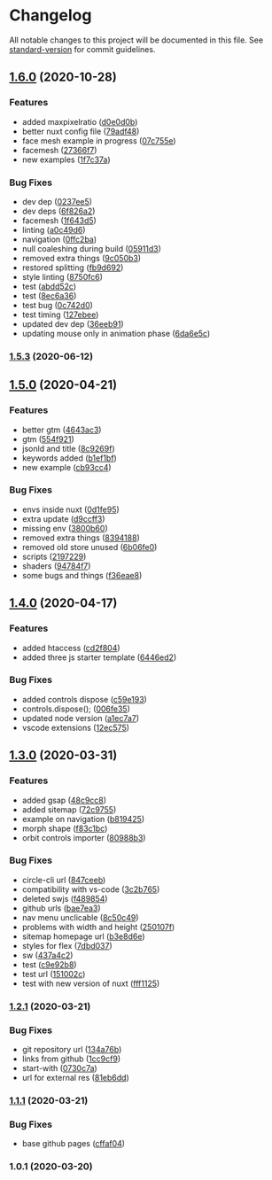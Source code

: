# Changelog

All notable changes to this project will be documented in this file. See [standard-version](https://github.com/conventional-changelog/standard-version) for commit guidelines.

## [1.6.0](https://github.com/LuXDAmore/generative-art/compare/v1.5.3...v1.6.0) (2020-10-28)


### Features

* added maxpixelratio ([d0e0d0b](https://github.com/LuXDAmore/generative-art/commit/d0e0d0bef531f15cb861ae14665ee99f51eaa210))
* better nuxt config file ([79adf48](https://github.com/LuXDAmore/generative-art/commit/79adf48837894a0f93eba7de91e672fec6ad3e35))
* face mesh example in progress ([07c755e](https://github.com/LuXDAmore/generative-art/commit/07c755edcab06574cc288acc82add2195e3e4ac7))
* facemesh ([27366f7](https://github.com/LuXDAmore/generative-art/commit/27366f7da14cfd37fb9b09e6797ed99ff6529c27))
* new examples ([1f7c37a](https://github.com/LuXDAmore/generative-art/commit/1f7c37a76e40bbc1ac59ba3f173f2c4aeeb9b4f9))


### Bug Fixes

* dev dep ([0237ee5](https://github.com/LuXDAmore/generative-art/commit/0237ee58434a1af1bc134f14f91c962c654521af))
* dev deps ([6f826a2](https://github.com/LuXDAmore/generative-art/commit/6f826a24a7067e74a427f45f1a8527672515735b))
* facemesh ([1f643d5](https://github.com/LuXDAmore/generative-art/commit/1f643d5f1e8aba8fd72476611946cf4391a46726))
* linting ([a0c49d6](https://github.com/LuXDAmore/generative-art/commit/a0c49d6e6047e59bc07a179ebce9ff757aefb5e1))
* navigation ([0ffc2ba](https://github.com/LuXDAmore/generative-art/commit/0ffc2ba01b97f0f4ec9c391247b0b130a9c1503e))
* null coaleshing during build ([05911d3](https://github.com/LuXDAmore/generative-art/commit/05911d321fc0a3f2ad0f22e86aff32e26d5dbb2a))
* removed extra things ([9c050b3](https://github.com/LuXDAmore/generative-art/commit/9c050b3ef793f048a73ade63db1ed76c04e7714f))
* restored splitting ([fb9d692](https://github.com/LuXDAmore/generative-art/commit/fb9d6925838bbebfd4c3f91f2c742e672afba5fa))
* style linting ([8750fc6](https://github.com/LuXDAmore/generative-art/commit/8750fc6ffe195e2209d90d5259c6c2dfc09e349e))
* test ([abdd52c](https://github.com/LuXDAmore/generative-art/commit/abdd52cc38f8b5d3404f656dadc4552d013a0f7a))
* test ([8ec6a36](https://github.com/LuXDAmore/generative-art/commit/8ec6a3633c57b357c06209f3644900c957842dd2))
* test bug ([0c742d0](https://github.com/LuXDAmore/generative-art/commit/0c742d0de9bafa5cde5b2764fa12e9156fab40ef))
* test timing ([127ebee](https://github.com/LuXDAmore/generative-art/commit/127ebee6d92f3db2399dbbc513a59e759d9477c1))
* updated dev dep ([36eeb91](https://github.com/LuXDAmore/generative-art/commit/36eeb91637bbe63f3912af59a5004bb8b29769ce))
* updating mouse only in animation phase ([6da6e5c](https://github.com/LuXDAmore/generative-art/commit/6da6e5c0debb6228805b70fbd31abf5a04acd36f))

### [1.5.3](https://github.com/LuXDAmore/generative-art/compare/v1.5.2...v1.5.3) (2020-06-12)

## [1.5.0](https://github.com/LuXDAmore/generative-art/compare/v1.4.1...v1.5.0) (2020-04-21)


### Features

* better gtm ([4643ac3](https://github.com/LuXDAmore/generative-art/commit/4643ac3563ef470e6912c00c8b7f9aa11c024fa9))
* gtm ([554f921](https://github.com/LuXDAmore/generative-art/commit/554f921d81b6abc2b26cc2fccdf075138ade06a1))
* jsonld and title ([8c9269f](https://github.com/LuXDAmore/generative-art/commit/8c9269f5db5de36679b47e09824bc52ce6b400c9))
* keywords added ([b1ef1bf](https://github.com/LuXDAmore/generative-art/commit/b1ef1bfedf30844486b622e5cfb47fdf68bcc8a7))
* new example ([cb93cc4](https://github.com/LuXDAmore/generative-art/commit/cb93cc474693b9d901eda02266c228d2679cdb87))


### Bug Fixes

* envs inside nuxt ([0d1fe95](https://github.com/LuXDAmore/generative-art/commit/0d1fe950aa380b3690d96fc95eb5ebb7a48c6344))
* extra update ([d9ccff3](https://github.com/LuXDAmore/generative-art/commit/d9ccff31e4ec586ebb3e0948cbf513c675e0e4ba))
* missing env ([3800b60](https://github.com/LuXDAmore/generative-art/commit/3800b6090147b0f4d07b7b2afc22af71841aa3af))
* removed extra things ([8394188](https://github.com/LuXDAmore/generative-art/commit/8394188ee06ecc485936e7c3e32ffde31a9e7722))
* removed old store unused ([6b06fe0](https://github.com/LuXDAmore/generative-art/commit/6b06fe04cfdc34e8c0d8dd9baba948db1eadb55c))
* scripts ([2197229](https://github.com/LuXDAmore/generative-art/commit/2197229b960b774413c05a9b573c2a933df0f40a))
* shaders ([94784f7](https://github.com/LuXDAmore/generative-art/commit/94784f774de3926d5cf40f53737af07adeb95ec7))
* some bugs and things ([f36eae8](https://github.com/LuXDAmore/generative-art/commit/f36eae8f0ed1997962b5605dd9807aedc860db5b))

## [1.4.0](https://github.com/LuXDAmore/generative-art/compare/v1.3.1...v1.4.0) (2020-04-17)


### Features

* added htaccess ([cd2f804](https://github.com/LuXDAmore/generative-art/commit/cd2f8047e7cacbcebbf5352522959874a4fa8860))
* added three js starter template ([6446ed2](https://github.com/LuXDAmore/generative-art/commit/6446ed275cce044a2a0b15a9c06f72aef6433ec3))


### Bug Fixes

* added controls dispose ([c59e193](https://github.com/LuXDAmore/generative-art/commit/c59e19364bd05a933c1c516ff7fad00c792f4295))
* controls.dispose(); ([006fe35](https://github.com/LuXDAmore/generative-art/commit/006fe350f5fc2a0905b87b77adda62b3cd822ad3))
* updated node version ([a1ec7a7](https://github.com/LuXDAmore/generative-art/commit/a1ec7a7562b15f81a3153c92485021e00ba78079))
* vscode extensions ([12ec575](https://github.com/LuXDAmore/generative-art/commit/12ec575cc200d7d17e252c3eac28b16dc901e293))

## [1.3.0](https://github.com/LuXDAmore/generative-art/compare/v1.2.2...v1.3.0) (2020-03-31)


### Features

* added gsap ([48c9cc8](https://github.com/LuXDAmore/generative-art/commit/48c9cc8a9f320910ce5127d9c6120fafbd2ca87a))
* added sitemap ([72c9755](https://github.com/LuXDAmore/generative-art/commit/72c9755656d3c3d833b53a0bde7d4f739fbd7bbf))
* example on navigation ([b819425](https://github.com/LuXDAmore/generative-art/commit/b819425312ccfdc20089f21d03e90b1bc7e9a20b))
* morph shape ([f83c1bc](https://github.com/LuXDAmore/generative-art/commit/f83c1bc3b0189106416164a61e4de29b60447042))
* orbit controls importer ([80988b3](https://github.com/LuXDAmore/generative-art/commit/80988b325420d67cc4761668edf1632d1aa1e365))


### Bug Fixes

* circle-cli url ([847ceeb](https://github.com/LuXDAmore/generative-art/commit/847ceebc3cc21f020a939e676e7133c22ac50ee4))
* compatibility with vs-code ([3c2b765](https://github.com/LuXDAmore/generative-art/commit/3c2b7651511771ca02cc47814761a7e7b82a156a))
* deleted swjs ([f489854](https://github.com/LuXDAmore/generative-art/commit/f48985482697f31a7cdc98f028333d60196479d1))
* github urls ([bae7ea3](https://github.com/LuXDAmore/generative-art/commit/bae7ea34b63554804dc42e4163d93c9ef9ed5ae1))
* nav menu unclicable ([8c50c49](https://github.com/LuXDAmore/generative-art/commit/8c50c492bba7d9aae4eb8e3bcf614ca75eadccbd))
* problems with width and height ([250107f](https://github.com/LuXDAmore/generative-art/commit/250107f62d80f2df9984193d56b8d7bf1efe6bfa))
* sitemap homepage url ([b3e8d6e](https://github.com/LuXDAmore/generative-art/commit/b3e8d6ebc64ecbb3dae3d60a9868658a3a9ba66e))
* styles for flex ([7dbd037](https://github.com/LuXDAmore/generative-art/commit/7dbd037d4055eda6dd55f95ab843ed1e4c63fd88))
* sw ([437a4c2](https://github.com/LuXDAmore/generative-art/commit/437a4c2555590d92ae1b1f553fb912156b944d8b))
* test ([c9e92b8](https://github.com/LuXDAmore/generative-art/commit/c9e92b8d12bbcb989fe0b36f4e6823412525bfd2))
* test url ([151002c](https://github.com/LuXDAmore/generative-art/commit/151002cc9cd3b9b63a66dc0a20ade9df5b72f667))
* test with new version of nuxt ([fff1125](https://github.com/LuXDAmore/generative-art/commit/fff11256b2447e7fccdcb78c444cd36ac220493b))

### [1.2.1](https://github.com/LuXDAmore/generative-art/compare/v1.2.0...v1.2.1) (2020-03-21)


### Bug Fixes

* git repository url ([134a76b](https://github.com/LuXDAmore/generative-art/commit/134a76b6c614f8fd22c94f19e49b7c9c64afd91d))
* links from github ([1cc9cf9](https://github.com/LuXDAmore/generative-art/commit/1cc9cf9e91d8c1eb4ff7fc5a9e77b36cb188df41))
* start-with ([0730c7a](https://github.com/LuXDAmore/generative-art/commit/0730c7a160c3c94e3ad4b3a347812047fea015f1))
* url for external res ([81eb6dd](https://github.com/LuXDAmore/generative-art/commit/81eb6dd6b5087c49a83da10abb639b324ed70bbe))

### [1.1.1](https://github.com/LuXDAmore/generative-art/compare/v1.1.0...v1.1.1) (2020-03-21)


### Bug Fixes

* base github pages ([cffaf04](https://github.com/LuXDAmore/generative-art/commit/cffaf04cfbac79950427d20829bedca40eb67c02))

### 1.0.1 (2020-03-20)
